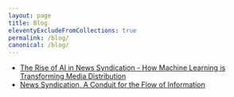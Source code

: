 ```yaml
---
layout: page
title: Blog
eleventyExcludeFromCollections: true
permalink: /blog/
canonical: /blog/
---
```


- [The Rise of AI in News Syndication - How Machine Learning is Transforming Media Distribution](https://syndicator.net/rise-of-ai-in-news-syndication/)
- [News Syndication, A Conduit for the Flow of Information](https://syndicator.net/news-syndication/)
  
